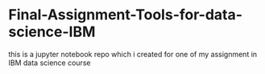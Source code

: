# Final-Assignment-Tools-for-data-science-IBM
this is a jupyter notebook repo which i created for one of my assignment in IBM data science course
